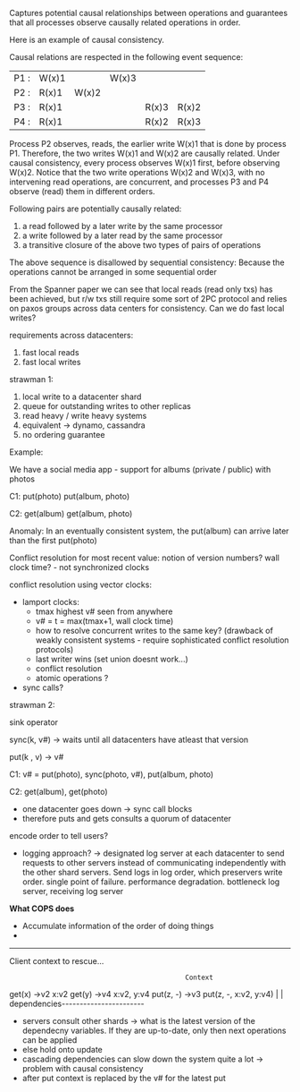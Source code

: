 Captures potential causal relationships between operations and guarantees that all processes observe causally related operations in order.

Here is an example of causal consistency.

Causal relations are respected in the following event sequence:

|   |   |   |   |   |   |
|---|---|---|---|---|---|
|P1 :|W(x)1||W(x)3|||
|P2 :|R(x)1|W(x)2||||
|P3 :|R(x)1|||R(x)3|R(x)2|
|P4 :|R(x)1|||R(x)2|R(x)3|

Process P2 observes, reads, the earlier write W(x)1 that is done by process P1. Therefore, the two writes W(x)1 and W(x)2 are causally related. Under causal consistency, every process observes W(x)1 first, before observing W(x)2. Notice that the two write operations W(x)2 and W(x)3, with no intervening read operations, are concurrent, and processes P3 and P4 observe (read) them in different orders.

Following pairs are potentially causally related:
1. a read followed by a later write by the same processor
2. a write followed by a later read by the same processor
3. a transitive closure of the above two types of pairs of operations

The above sequence is disallowed by sequential consistency:
Because the operations cannot be arranged in some sequential order



From the Spanner paper we can see that local reads (read only txs) has been achieved, but r/w txs still require some sort of 2PC protocol and relies on paxos groups across data centers for consistency. Can we do fast local writes?

requirements across datacenters:
1. fast local reads
2. fast local writes


strawman 1:
1. local write to a datacenter shard
2. queue for outstanding writes to other replicas
3. read heavy / write heavy systems
4. equivalent -> dynamo, cassandra
5. no ordering guarantee


Example:

We have a social media app - support for albums (private / public) with photos

C1:   put(photo)    put(album, photo)

C2:                                                       get(album)    get(album, photo)

Anomaly: In an eventually consistent system, the put(album) can arrive later than the first put(photo)

Conflict resolution for most recent value: notion of version numbers? wall clock time? - not synchronized clocks

conflict resolution using vector clocks:
- lamport clocks:
	- tmax highest v# seen from anywhere
	- v# = t = max(tmax+1, wall clock time)
	- how to resolve concurrent writes to the same key? (drawback of weakly consistent systems - require sophisticated conflict resolution protocols)
	- last writer wins (set union doesnt work...)
	- conflict resolution
	- atomic operations ?
- sync calls?

strawman 2:

sink operator

sync(k, v#) -> waits until all datacenters have atleast that version 

put(k , v) -> v#


C1: v# = put(photo),    sync(photo, v#),     put(album, photo)

C2:                                                                                               get(album), get(photo)


- one datacenter goes down  -> sync call blocks
- therefore puts and gets consults a quorum of datacenter



encode order to tell users?
- logging approach? -> designated log server at each datacenter to send requests to other servers instead of communicating independently with the other shard servers. Send logs in log order, which preservers write order. single point of failure. performance degradation. bottleneck log server, receiving log server


**What COPS does**

- Accumulate information of the order of doing things
- 
****
Client context to rescue...


		                                        Context
get(x) ->v2                                 x:v2
get(y) ->v4                                 x:v2, y:v4
put(z, -) ->v3                              put(z, -, x:v2, y:v4)
                                                      |
                                                      |
dependencies-----------------------


- servers consult other shards -> what is the latest version of the dependecny variables. If they are up-to-date, only then next operations can be applied
- else hold onto update
- cascading dependencies can slow down the system quite a lot -> problem with causal consistency
- after put context is replaced by the v# for the latest put